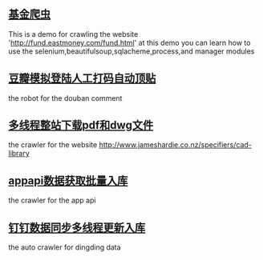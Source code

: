
## [基金爬虫](https://github.com/shisiying/crawer_python/blob/master/crawl_fund/Spiders/FundDetail.py)

This is a demo for crawling the website 'http://fund.eastmoney.com/fund.html'
at this demo you can learn how to use the selenium,beautifulsoup,sqlacheme,process,and manager modules

## [豆瓣模拟登陆人工打码自动顶贴](https://github.com/shisiying/crawer_python/blob/master/doubandingtie/login_douban.py)

the robot for the douban comment

## [多线程整站下载pdf和dwg文件](https://github.com/shisiying/crawer_python/blob/master/pdfdownload/pdfdown_mutiprocess.py)

the crawler for the website http://www.jameshardie.co.nz/specifiers/cad-library

## [appapi数据获取批量入库](https://github.com/shisiying/crawer_python/blob/master/appdata/crawlinfo.py)
the crawler for the app api

## [钉钉数据同步多线程更新入库](https://github.com/shisiying/crawer_python/blob/master/dingding/main.py)
the auto crawler for dingding data